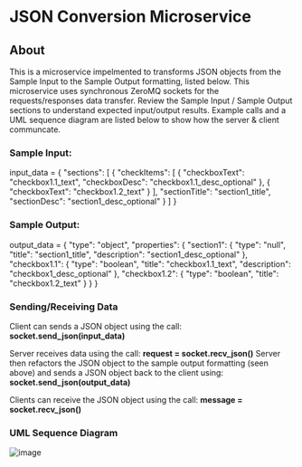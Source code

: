 # JSON Conversion Microservice

## About
This is a microservice impelmented to transforms JSON objects from the Sample Input to the Sample Output formatting, listed below.
This microservice uses synchronous ZeroMQ sockets for the requests/responses data transfer. Review the Sample Input / Sample Output sections to understand expected input/output results. Example calls and a UML sequence diagram are listed below to show how the server & client communcate.

### Sample Input:
input_data = 
{
  "sections": [
    {
      "checkItems": [
        {
          "checkboxText": "checkbox1.1_text",
          "checkboxDesc": "checkbox1.1_desc_optional"
        },
        {
          "checkboxText": "checkbox1.2_text"
        }
      ],
      "sectionTitle": "section1_title",
      "sectionDesc": "section1_desc_optional"
    }
  ]
}

### Sample Output:
output_data =
{
  "type": "object",
  "properties": {
    "section1": {
      "type": "null",
      "title": "section1_title",
      "description": "section1_desc_optional"
    },
    "checkbox1.1": {
      "type": "boolean",
      "title": "checkbox1.1_text",
      "description": "checkbox1_desc_optional"
    },
    "checkbox1.2": {
      "type": "boolean",
      "title": "checkbox1.2_text"
    }
  }
}

### Sending/Receiving Data
Client can sends a JSON object using the call:
    **socket.send_json(input_data)**
    
Server receives data using the call:
    **request = socket.recv_json()**
Server then refactors the JSON object to the sample output formatting (seen above) and sends a JSON object back to the client using:
    **socket.send_json(output_data)**
    
Clients can receive the JSON object using the call:
    **message = socket.recv_json()**
    
### UML Sequence Diagram
 ![image](https://user-images.githubusercontent.com/67238817/236879142-eff1467e-1a6b-4973-b374-b0c5f4f7bb29.png)


